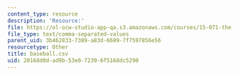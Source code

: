 ```yaml
---
content_type: resource
description: 'Resource:'
file: https://ol-ocw-studio-app-qa.s3.amazonaws.com/courses/15-071-the-analytics-edge-spring-2017/20168d0dad9b53e072396f5168dc5290_baseball.csv
file_type: text/comma-separated-values
parent_uid: 3b462833-7389-a83d-6609-7f7597856e56
resourcetype: Other
title: baseball.csv
uid: 20168d0d-ad9b-53e0-7239-6f5168dc5290
---
```


